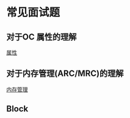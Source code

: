 # 常见面试题

## 对于OC 属性的理解

[属性][1]




## 对于内存管理(ARC/MRC)的理解

 [内存管理][2]

     
[1]:../../iOS/Objective_C/属性/属性.md
[2]:../../iOS/Objective_C/内存管理/OC内存管理.md

## Block

